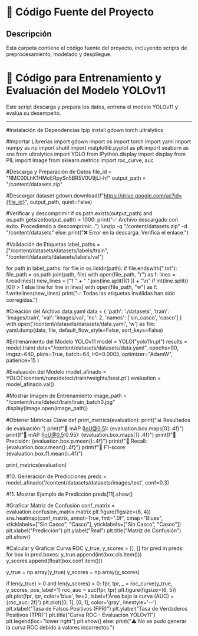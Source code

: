 # 🔧 Código Fuente del Proyecto
## Descripción
Esta carpeta contiene el código fuente del proyecto, incluyendo scripts de preprocesamiento, modelado y despliegue.

# 📌 **Código para Entrenamiento y Evaluación del Modelo YOLOv11**

Este script descarga y prepara los datos, entrena el modelo YOLOv11 y evalúa su desempeño.

---

#Instalación de Dependencias
!pip install gdown torch ultralytics

#Importar Librerías
import gdown
import os
import torch
import yaml
import numpy as np
import shutil
import matplotlib.pyplot as plt
import seaborn as sns
from ultralytics import YOLO
from IPython.display import display
from PIL import Image
from sklearn.metrics import roc_curve, auc

#Descarga y Preparación de Datos
file_id = "1lMC00LhK1HMoERpySn5BR5V0U9jLl-hf"
output_path = "/content/datasets.zip"

#Descargar dataset
gdown.download(f"https://drive.google.com/uc?id={file_id}", output_path, quiet=False)

#Verificar y descomprimir
if os.path.exists(output_path) and os.path.getsize(output_path) > 1000:
    print("✅ Archivo descargado con éxito. Procediendo a descomprimir...")
    !unzip -q "/content/datasets.zip" -d "/content/datasets"
else:
    print("❌ Error en la descarga. Verifica el enlace.")

#Validación de Etiquetas
label_paths = ["/content/datasets/datasets/labels/train", "/content/datasets/datasets/labels/val"]

for path in label_paths:
    for file in os.listdir(path):
        if file.endswith(".txt"):
            file_path = os.path.join(path, file)
            with open(file_path, "r") as f:
                lines = f.readlines()
            new_lines = ["1 " + " ".join(line.split()[1:]) + "\n" if int(line.split()[0]) > 1 else line for line in lines]
            with open(file_path, "w") as f:
                f.writelines(new_lines)
print("✅ Todas las etiquetas inválidas han sido corregidas.")

#Creación del Archivo data.yaml
data = {
    'path': './datasets',
    'train': 'images/train',
    'val': 'images/val',
    'nc': 2,
    'names': ['sin_casco', 'casco']
}
with open('/content/datasets/datasets/data.yaml', 'w') as file:
    yaml.dump(data, file, default_flow_style=False, sort_keys=False)

#Entrenamiento del Modelo YOLOv11
model = YOLO("yolo11n.pt")
results = model.train(
    data="/content/datasets/datasets/data.yaml",
    epochs=90,
    imgsz=640,
    plots=True,
    batch=64,
    lr0=0.0005,
    optimizer="AdamW",
    patience=15
)

#Evaluación del Modelo
model_afinado = YOLO('/content/runs/detect/train/weights/best.pt')
evaluation = model_afinado.val()

#Mostrar Imagen de Entrenamiento
image_path = "/content/runs/detect/train/train_batch0.jpg"
display(Image.open(image_path))

#Obtener Métricas Clave
def print_metrics(evaluation):
    print("📊 Resultados de evaluación:")
    print(f"🔹 mAP (IoU@0.5): {evaluation.box.maps[0]:.4f}")
    print(f"🔹 mAP (IoU@0.5:0.95): {evaluation.box.maps[1]:.4f}")
    print(f"🔹 Precisión: {evaluation.box.p.mean():.4f}")
    print(f"🔹 Recall: {evaluation.box.r.mean():.4f}")
    print(f"🔹 F1-score: {evaluation.box.f1.mean():.4f}")

print_metrics(evaluation)

#10. Generación de Predicciones
preds = model_afinado('/content/datasets/datasets/images/test', conf=0.3)

#11. Mostrar Ejemplo de Predicción
preds[11].show()

#Graficar Matriz de Confusión
conf_matrix = evaluation.confusion_matrix.matrix
plt.figure(figsize=(6, 4))
sns.heatmap(conf_matrix, annot=True, fmt=".0f", cmap="Blues", xticklabels=["Sin Casco", "Casco"], yticklabels=["Sin Casco", "Casco"])
plt.xlabel("Predicción")
plt.ylabel("Real")
plt.title("Matriz de Confusión")
plt.show()

#Calcular y Graficar Curva ROC
y_true, y_scores = [], []
for pred in preds:
    for box in pred.boxes:
        y_true.append(int(box.cls.item()))
        y_scores.append(float(box.conf.item()))

y_true = np.array(y_true)
y_scores = np.array(y_scores)

if len(y_true) > 0 and len(y_scores) > 0:
    fpr, tpr, _ = roc_curve(y_true, y_scores, pos_label=1)
    roc_auc = auc(fpr, tpr)
    plt.figure(figsize=(6, 5))
    plt.plot(fpr, tpr, color='blue', lw=2, label=f'Área bajo la curva (AUC) = {roc_auc:.2f}')
    plt.plot([0, 1], [0, 1], color='gray', linestyle='--')
    plt.xlabel("Tasa de Falsos Positivos (FPR)")
    plt.ylabel("Tasa de Verdaderos Positivos (TPR)")
    plt.title("Curva ROC - Evaluación YOLOv11")
    plt.legend(loc="lower right")
    plt.show()
else:
    print("⚠️ No se pudo generar la curva ROC debido a valores incorrectos.")

